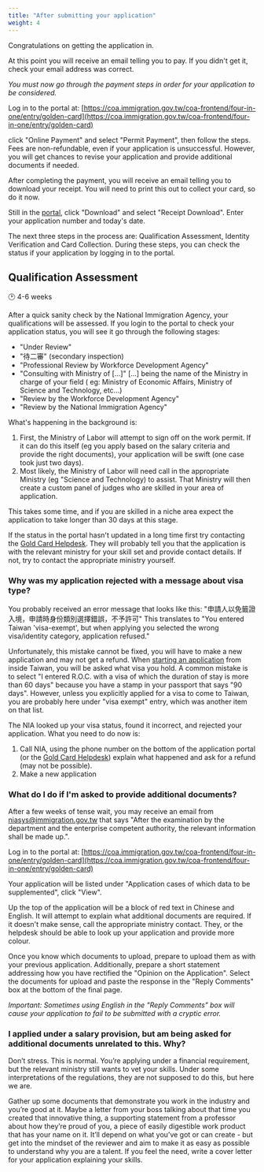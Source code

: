 ```yaml
---
title: "After submitting your application"
weight: 4
---
```

<!--- (c) Tom Fifield, licensed under a
Creative Commons Attribution-NonCommercial-ShareAlike 4.0 International License. -->
Congratulations on getting the application in.

At this point you will receive an email telling you to pay.
If you didn't get it, check your email address was correct.

_You must now go through the payment steps in order for your application to be considered._

Log in to the portal at:
[https://coa.immigration.gov.tw/coa-frontend/four-in-one/entry/golden-card](https://coa.immigration.gov.tw/coa-frontend/four-in-one/entry/golden-card)

click "Online Payment" and select "Permit Payment", then follow the steps. Fees are non-refundable,
 even if your application is unsuccessful. However, you will get chances to revise your application
 and provide additional documents if needed.

After completing the payment, you will receive an email telling you to download your receipt.
 You will need to print this out to collect your card, so do it now.

Still in the [portal](https://coa.immigration.gov.tw/coa-frontend/four-in-one/entry/golden-card),
 click "Download" and select "Receipt Download". Enter your application number and today's date.

The next three steps in the process are: Qualification Assessment, Identity Verification and Card Collection.
During these steps, you can check the status if your application by logging in to the portal.

## Qualification Assessment
🕑 4-6 weeks

After a quick sanity check by the National Immigration Agency, your qualifications will be assessed.
If you login to the portal to check your application status, you will see it go through the following stages:
- "Under Review"
- "待二審" (secondary inspection)
- "Professional Review by Workforce Development Agency"
- "Consulting with Ministry of [...]" [...] being the name of the Ministry in charge of your field ( eg: Ministry of Economic Affairs, Ministry of Science and Technology, etc...)
- "Review by the Workforce Development Agency"
- "Review by the National Immigration Agency"

What's happening in the background is: 
1. First, the Ministry of Labor will attempt to sign off on the work permit. If it can do this itself (eg you apply based on the salary criteria and provide the right documents), your application will be swift (one case took just two days).
1. Most likely, the Ministry of Labor will need call in the appropriate Ministry (eg "Science and Technology) to assist. That Ministry will then create a custom panel of judges who are skilled in your area of application.

This takes some time, and if you are skilled in a niche area expect the application to take longer than 30 days at this stage.


If the status in the portal hasn't updated in a long time first try contacting the [Gold Card Helpdesk](https://goldcard.nat.gov.tw/en/help-desk/).
 They will probably tell you that the application is with the relevant ministry for your skill set and provide contact details.
 If not, try to contact the appropriate ministry yourself.

### Why was my application rejected with a message about visa type?
You probably received an error message that looks like this: "申請人以免籤證入境，申請時身份類別選擇錯誤，不予許可"
 This translates to "You entered Taiwan 'visa-exempt', but when applying you selected the wrong
 visa/identity category, application refused."

Unfortunately, this mistake cannot be fixed, you will have to make a new application and may not get a refund.
 When [starting an application](/application-faq/application/#starting-your-application) from inside
 Taiwan, you will be asked what visa you hold. A common mistake is to select
 "I entered R.O.C. with a visa of which the duration of stay is more than 60 days" because you have a
 stamp in your passport that says "90 days". However, unless you explicitly applied for a visa to
 come to Taiwan, you are probably here under "visa exempt" entry, which was another item on that list.

The NIA looked up your visa status, found it incorrect, and rejected your application.
 What you need to do now is:
1. Call NIA, using the phone number on the bottom of the application portal (or the [Gold Card Helpdesk](https://goldcard.nat.gov.tw/en/help-desk/)) explain what happened and ask for a refund (may not be possible).
1. Make a new application



### What do I do if I'm asked to provide additional documents?
After a few weeks of tense wait, you may receive an email from niasys@immigration.gov.tw that says
"After the examination by the department and the enterprise competent authority, the relevant information shall be made up.".

Log in to the portal at:
[https://coa.immigration.gov.tw/coa-frontend/four-in-one/entry/golden-card](https://coa.immigration.gov.tw/coa-frontend/four-in-one/entry/golden-card)

Your application will be listed under "Application cases of which data to be supplemented", click "View".

Up the top of the application will be a block of red text in Chinese and English. It will attempt
 to explain what additional documents are required. If it doesn't make sense, call the appropriate
ministry contact. They, or the helpdesk should be able to look up your application and provide more colour.

Once you know which documents to upload, prepare to upload them as with your previous application.
 Additionally, prepare a short statement addressing how you have rectified the "Opinion
 on the Application". Select the documents for upload and paste the response in the "Reply Comments"
 box at the bottom of the final page.

_Important: Sometimes using English in the "Reply Comments" box will cause your application to fail
 to be submitted with a cryptic error._

### I applied under a salary provision, but am being asked for additional documents unrelated to this. Why?
Don’t stress. This is normal. You’re applying under a financial requirement, but the relevant
 ministry still wants to vet your skills. Under some interpretations of the regulations, they
 are not supposed to do this, but here we are.

Gather up some documents that demonstrate you work in the industry and you’re good at it. Maybe a
 letter from your boss talking about that time you created that innovative thing, a supporting
 statement from a professor about how they’re proud of you, a piece of easily digestible work
 product that has your name on it. It’ll depend on what you’ve got or can create - but get into
 the mindset of the reviewer and aim to make it as easy as possible to understand why you are a
 talent. If you feel the need, write a cover letter for your application explaining your skills.
